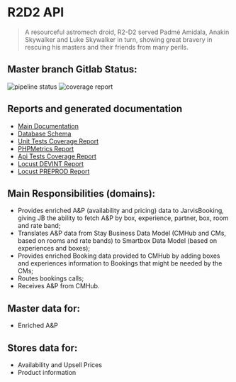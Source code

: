 # R2D2 API

> A resourceful astromech droid, R2-D2 served Padmé Amidala, Anakin Skywalker and Luke Skywalker in turn, showing great bravery in rescuing his masters and their friends from many perils.

## Master branch Gitlab Status:
![pipeline status](http://gitlab.production.smartbox.com/millenniumfalcon/r2-d2-api/badges/master/pipeline.svg)
![coverage report](http://gitlab.production.smartbox.com/millenniumfalcon/r2-d2-api/badges/master/coverage.svg)

##  Reports and generated documentation
* [Main Documentation](http://millenniumfalcon.gitlab.production.smartbox.com/r2-d2-api)
* [Database Schema](http://millenniumfalcon.gitlab.production.smartbox.com/r2-d2-api/report/html/db)
* [Unit Tests Coverage Report](http://millenniumfalcon.gitlab.production.smartbox.com/r2-d2-api/report/html/phpunit/)
* [PHPMetrics Report](http://millenniumfalcon.gitlab.production.smartbox.com/r2-d2-api/report/html/phpmetrics/)
* [Api Tests Coverage Report](http://millenniumfalcon.gitlab.production.smartbox.com/r2-d2-api/report/html/api-tests/)
* [Locust DEVINT Report](http://millenniumfalcon.gitlab.production.smartbox.com/r2-d2-api/report/html/locust/result.html)
* [Locust PREPROD Report](http://millenniumfalcon.gitlab.production.smartbox.com/r2-d2-api/report/html/locust/result.html)

## Main Responsibilities (domains):

* Provides enriched A&P (availability and pricing) data to JarvisBooking, giving JB the ability to fetch A&P by box, experience, partner, box, room and rate band;
* Translates A&P data from Stay Business Data Model (CMHub and CMs, based on rooms and rate bands) to Smartbox Data Model (based on experiences and boxes);
* Provides enriched Booking data provided to CMHub by adding boxes and experiences information to Bookings that might be needed by the CMs;
* Routes bookings calls;
* Receives A&P from CMHub.

## Master data for:

* Enriched A&P

## Stores data for:

* Availability and Upsell Prices
* Product information
